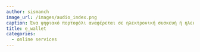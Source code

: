 ```yaml
---
author: sismanch
image_url: /images/audio_index.png
caption: Ένα ψηφιακό πορτοφόλι αναφέρεται σε ηλεκτρονική συσκευή ή ηλεκτρονική υπηρεσία που επιτρέπει εύκολα και γρήγορα σε ένα άτομο να πραγματοποιεί ηλεκτρονικές αγορές. Οι συναλλαγές μπορεί να γίνουν μέσω υπολογιστή ή με τη χρήση smartphone. Τα χρήματα μπορούν να κατατεθούν πριν από οποιεσδήποτε συναλλαγές ή, ένας τραπεζικός λογαριασμός του χρήστη μπορεί να συνδεθεί με το ψηφιακό πορτοφόλι. Μπορεί επίσης να περιλαμβάνει έγγραφα ταυτοποίησης ή την άδεια οδήγησης και την κάρτα υγείας του χρήστη. 
title: e_wallet
categories:
  - online services
---
```

